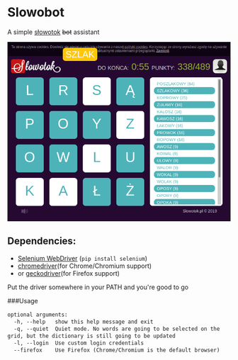 # Slowobot

A simple [słowotok](https://www.slowotok.pl) ~~bot~~ assistant

![screen](/img/screenshot.png)


## Dependencies:

* [Selenium WebDriver](https://pypi.org/project/selenium/) (`pip install selenium`)
* [chromedriver](https://sites.google.com/a/chromium.org/chromedriver/downloads)(for Chrome/Chromium support)
* or [geckodriver](https://github.com/mozilla/geckodriver/releases)(for Firefox support)

Put the driver somewhere in your PATH and you're good to go

###Usage

```
optional arguments:
  -h, --help   show this help message and exit
  -q, --quiet  Quiet mode. No words are going to be selected on the grid, but the dictionary is still going to be updated
  -l, --login  Use custom login credentials
  --firefox    Use Firefox (Chrome/Chromium is the default browser)
```
